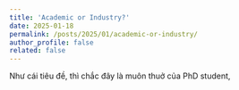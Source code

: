 ```yaml
---
title: 'Academic or Industry?'
date: 2025-01-18
permalink: /posts/2025/01/academic-or-industry/
author_profile: false
related: false
---
```


Như cái tiêu đề, thì chắc đây là muôn thuở của PhD student,